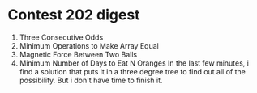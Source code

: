 # Contest 202 digest
1. Three Consecutive Odds
2. Minimum Operations to Make Array Equal
3. Magnetic Force Between Two Balls
4. Minimum Number of Days to Eat N Oranges
In the last few minutes, i find a solution that puts it in a three degree tree to find out all of the possibility.
But i don't have time to finish it.
